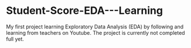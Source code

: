 # Student-Score-EDA---Learning
My first project learning Exploratory Data Analysis (EDA) by following and learning from teachers on Youtube. The project is currently not completed full yet.

